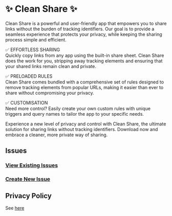 # ✨ Clean Share ✨
Clean Share is a powerful and user-friendly app that empowers you to share links without the burden of tracking identifiers. Our goal is to provide a seamless experience that protects your privacy, while keeping the sharing process simple and efficient.

✅ EFFORTLESS SHARING  
Quickly copy links from any app using the built-in share sheet. Clean Share does the work for you, stripping away tracking elements and ensuring that your shared links remain clean and private.

✅ PRELOADED RULES  
Clean Share comes bundled with a comprehensive set of rules designed to remove tracking elements from popular URLs, making it easier than ever to share without compromising your privacy.

✅ CUSTOMISATION  
Need more control? Easily create your own custom rules with unique triggers and query names to tailor the app to your specific needs.

Experience a new level of privacy and control with Clean Share, the ultimate solution for sharing links without tracking identifiers. Download now and embrace a cleaner, more private way of sharing.

## Issues

### [View Existing Issues](https://github.com/CleanShare/Issues/issues)

### [Create New Issue](https://github.com/CleanShare/Issues/issues/new/choose)

## Privacy Policy

See [here](https://github.com/CleanShare/Issues/blob/main/PrivacyPolicy.md)
